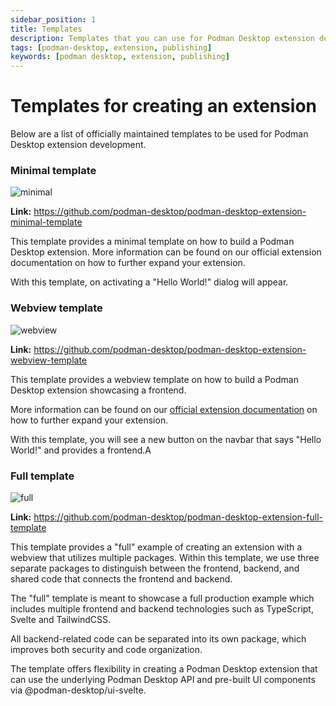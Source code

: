 ```yaml
---
sidebar_position: 1
title: Templates
description: Templates that you can use for Podman Desktop extension development
tags: [podman-desktop, extension, publishing]
keywords: [podman desktop, extension, publishing]
---
```


# Templates for creating an extension

Below are a list of officially maintained templates to be used for Podman Desktop extension development.

### Minimal template

![minimal](../img/minimal.png)

**Link:** <https://github.com/podman-desktop/podman-desktop-extension-minimal-template>

This template provides a minimal template on how to build a Podman Desktop extension. More information can be found on our official extension documentation on how to further expand your extension.

With this template, on activating a "Hello World!" dialog will appear.

### Webview template

![webview](../img/webview.png)

**Link:** <https://github.com/podman-desktop/podman-desktop-extension-webview-template>

This template provides a webview template on how to build a Podman Desktop extension showcasing a frontend.

More information can be found on our [official extension documentation](https://podman-desktop.io/docs/extensions) on how to further expand your extension.

With this template, you will see a new button on the navbar that says "Hello World!" and provides a frontend.A

### Full template

![full](../img/full.png)

**Link:** <https://github.com/podman-desktop/podman-desktop-extension-full-template>

This template provides a "full" example of creating an extension with a webview that utilizes multiple packages. Within this template, we use three separate packages to distinguish between the frontend, backend, and shared code that connects the frontend and backend.

The "full" template is meant to showcase a full production example which includes multiple frontend and backend technologies such as TypeScript, Svelte and TailwindCSS.

All backend-related code can be separated into its own package, which improves both security and code organization.

The template offers flexibility in creating a Podman Desktop extension that can use the underlying Podman Desktop API and pre-built UI components via @podman-desktop/ui-svelte.
